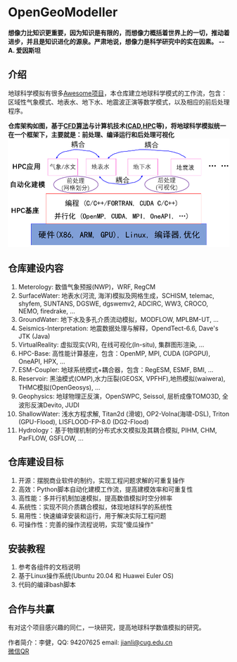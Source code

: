# OpenGeoModeller

**想像力比知识更重要，因为知识是有限的，而想像力概括着世界上的一切，推动着进步，并且是知识进化的源泉。严肃地说，想像力是科学研究中的实在因素。 -- A. 爱因斯坦**

## 介绍

地球科学模拟有很多[Awesome项目](https://gitee.com/lijian-cug/awesome-geosciences)，本仓库建立地球科学模式的工作流，包含：区域性气象模式、地表水、地下水、地震波正演等数学模式，以及相应的前后处理程序。

**仓库架构如图，基于[CFD算法](https://gitee.com/lijian-cug/cfd-course-cug)与计算机技术([CAD](https://gitee.com/lijian-cug/pre-surface-water),[HPC](https://gitee.com/lijian-cug/kunpeng-competition-2022)等)，将地球科学模拟统一在一个框架下，主要就是：前处理、编译运行和后处理可视化**
![仓库架构](./HPC-Base/仓库架构.png)

## 仓库建设内容

1.  Meterology: 数值气象预报(NWP)，WRF, RegCM
2.  SurfaceWater: 地表水(河流, 海洋)模拟及网格生成，SCHISM, telemac, shyfem, SUNTANS, DGSWE, dgswemv2, ADCIRC, WW3, CROCO, NEMO, firedrake, ...
3.  GroundWater: 地下水及多孔介质流动模拟，MODFLOW, MPLBM-UT, ...
4.	Seismics-Interpretation: 地震数据处理与解释，OpendTect-6.6, Dave's JTK (Java)
5.  VirtualReality: 虚拟现实(VR), 在线可视化(In-situ), 集群图形渲染, ...
6.  HPC-Base: 高性能计算基座，包含：OpenMP, MPI, CUDA (GPGPU), OneAPI, HPX, ...
7.  ESM-Coupler: 地球系统模式+耦合器，包含：RegESM, ESMF, BMI, ...
8.  Reservoir: 黑油模式(OMP),水力压裂(GEOSX, VPFHF),地热模拟(waiwera), THMC模拟(OpenGeosys), ...
9.  Geophysics: 地球物理正反演，OpenSWPC, Seissol, 层析成像TOMO3D, 全波形反演Devito, JUDI
10. ShallowWater: 浅水方程求解, Titan2d (滑坡), OP2-Volna(海啸-DSL), Triton (GPU-Flood), LISFLOOD-FP-8.0 (DG2-Flood)
11. Hydrology：基于物理机制的分布式水文模拟及其耦合模拟, PIHM, CHM, ParFLOW, GSFLOW, ...

## 仓库建设目标

1.  开源：摆脱商业软件的制约，实现工程问题求解的可重复操作
2.  高效：Python脚本自动化建模工作流，提高建模效率和可重复性
3.  高性能：多并行机制加速模拟，提高数值模拟时空分辨率
4.  系统性：实现不同介质耦合模拟，体现地球科学的系统性
5.  易用性：快速编译安装和运行，用于解决实际工程问题
6.  可操作性：完善的操作流程说明，实现"傻瓜操作"

## 安装教程

1.  参考各组件的文档说明
2.  基于Linux操作系统(Ubuntu 20.04 和 Huawei Euler OS)
3.  代码的编译bash脚本

## 合作与共赢

有对这个项目感兴趣的同仁，一块研究，提高地球科学数值模拟的研究。

作者简介：李健，QQ: 94207625        	email: jianli@cug.edu.cn   
		  [微信QR](./HPC-Base/QR-code.jpg)
